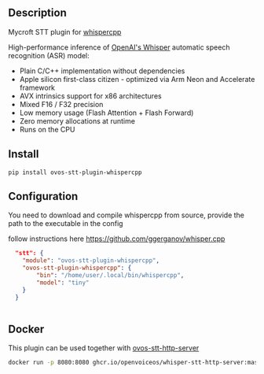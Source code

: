 ## Description

Mycroft STT plugin for [whispercpp](https://github.com/ggerganov/whisper.cpp)

High-performance inference of [OpenAI's Whisper](https://github.com/openai/whisper) automatic speech recognition (ASR) model:

- Plain C/C++ implementation without dependencies
- Apple silicon first-class citizen - optimized via Arm Neon and Accelerate framework
- AVX intrinsics support for x86 architectures
- Mixed F16 / F32 precision
- Low memory usage (Flash Attention + Flash Forward)
- Zero memory allocations at runtime
- Runs on the CPU


## Install

`pip install ovos-stt-plugin-whispercpp`

## Configuration

You need to download and compile whispercpp from source, provide the path to the executable in the config

follow instructions here https://github.com/ggerganov/whisper.cpp

```json
  "stt": {
    "module": "ovos-stt-plugin-whispercpp",
    "ovos-stt-plugin-whispercpp": {
        "bin": "/home/user/.local/bin/whispercpp",
        "model": "tiny"
    }
  }
 
```

## Docker

This plugin can be used together with [ovos-stt-http-server](https://github.com/OpenVoiceOS/ovos-stt-http-server) 

```bash
docker run -p 8080:8080 ghcr.io/openvoiceos/whisper-stt-http-server:master
```